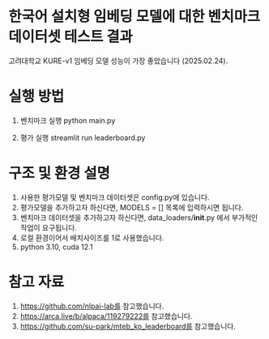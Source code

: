 # 한국어 설치형 임베딩 모델에 대한 벤치마크 데이터셋 테스트 결과

고려대학교 KURE-v1 임베딩 모델 성능이 가장 좋았습니다 (2025.02.24).

# 실행 방법

1. 벤치마크 실행
python main.py

2. 평가 실행
streamlit run leaderboard.py

# 구조 및 환경 설명

1. 사용한 평가모델 및 벤치마크 데이터셋은 config.py에 있습니다. 
2. 평가모델을 추가하고자 하신다면, MODELS = [] 목록에 입력하시면 됩니다.
2. 벤치마크 데이터셋을 추가하고자 하신다면, data_loaders/__init__.py 에서 부가적인 작업이 요구됩니다.
4. 로컬 환경이어서 배치사이즈를 1로 사용했습니다. 
5. python 3.10, cuda 12.1 

# 참고 자료

1. https://github.com/nlpai-lab를 참고했습니다.
2. https://arca.live/b/alpaca/119279222를 참고했습니다.
3. https://github.com/su-park/mteb_ko_leaderboard를 참고했습니다.
